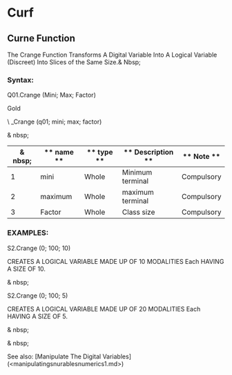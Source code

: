 # Curf

## Curne Function

The Crange Function Transforms A Digital Variable Into A Logical Variable (Discreet) Into Slices of the Same Size.& Nbsp;

### Syntax:

Q01.Crange (Mini; Max; Factor)

Gold

\ _Crange (q01; mini; max; factor)

& nbsp;

| & nbsp; | ** name ** | ** type ** | ** Description ** | ** Note ** |
| --- | --- | --- | --- | --- |
| &#49; | mini | Whole | Minimum terminal | Compulsory |
| &#50; | maximum | Whole | maximum terminal | Compulsory |
| &#51; | Factor | Whole | Class size | Compulsory |

### EXAMPLES:

S2.Crange (0; 100; 10)

CREATES A LOGICAL VARIABLE MADE UP OF 10 MODALITIES Each HAVING A SIZE OF 10.

& nbsp;

S2.Crange (0; 100; 5)

CREATES A LOGICAL VARIABLE MADE UP OF 20 MODALITIES Each HAVING A SIZE OF 5.

& nbsp;

& nbsp;

See also: [Manipulate The Digital Variables] (<manipulatingsnurablesnumerics1.md>)